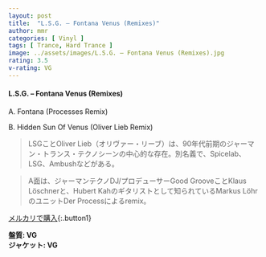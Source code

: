```yaml
---
layout: post
title:  "L.S.G. – Fontana Venus (Remixes)"
author: mmr
categories: [ Vinyl ]
tags: [ Trance, Hard Trance ]
image: ../assets/images/L.S.G. – Fontana Venus (Remixes).jpg
rating: 3.5
v-rating: VG
---
```


#### L.S.G. – Fontana Venus (Remixes)

A. Fontana (Processes Remix)

B. Hidden Sun Of Venus (Oliver Lieb Remix)

> LSGことOliver Lieb（オリヴァー・リーブ）は、90年代前期のジャーマン・トランス・テクノシーンの中心的な存在。別名義で、Spicelab、LSG、Ambushなどがある。

> A面は、ジャーマンテクノDJ/プロデューサーGood GrooveことKlaus Löschnerと、Hubert Kahのギタリストとして知られているMarkus LöhrのユニットDer Processによるremix。

[メルカリで購入](https://jp.mercari.com/item/m50179275241){:.button1}

<div class="mt-4 mb-4 d-flex align-items-center">
<strong class="mr-1">盤質: VG</strong>
</div>
<div class="mt-4 mb-4 d-flex align-items-center">
<strong class="mr-1">ジャケット: VG</strong>
</div>
